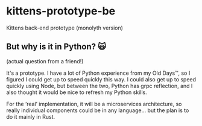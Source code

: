 # kittens-prototype-be

Kittens back-end prototype (monolyth version)

## But why is it in Python? 🙀

(actual question from a friend!)

It's a prototype. I have a lot of Python experience from my Old Days™, so I figured I could get up to speed quickly this way. I could also get up to speed quickly using Node, but between the two, Python has grpc reflection, and I also thought it would be nice to refresh my Python skills.

For the ‘real’ implementation, it will be a microservices architecture, so really individual components could be in any language… but the plan is to do it mainly in Rust.
